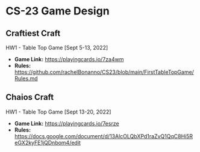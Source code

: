 # CS-23 Game Design

## Craftiest Craft
HW1 - Table Top Game [Sept 5-13, 2022]
- **Game Link:** https://playingcards.io/7za4wm 
- **Rules:** https://github.com/rachelBonanno/CS23/blob/main/FirstTableTopGame/Rules.md
## Chaios Craft
HW1 - Table Top Game [Sept 13-20, 2022]
- **Game Link:** https://playingcards.io/7esrze
- **Rules:** https://docs.google.com/document/d/13AlcOLQbXPd1raZvQ1QqC8Hi5ReGX2kyFE1jQDnbom4/edit
